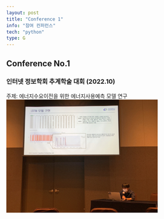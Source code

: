 ```yaml
---
layout: post
title: "Conference 1"
info: "참여 컨퍼런스"
tech: "python"
type: G
---
```


## Conference No.1
### 인터넷 정보학회 추계학술 대회 (2022.10)
주제: 에너지수요이전을 위한 에너지사용예측 모델 연구
</br><img src = "./img/con1.jpg" width="400" height="300"/>

